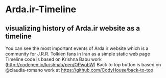 # Arda.ir-Timeline
## visualizing history of Arda.ir website as a timeline

You can see the most important events of Arda.ir website which is a community for J.R.R. Tolkien fans in Iran as a simple static web page
Timeline code is based on Krishna Babu work (http://codepen.io/krishnab/pen/OPwqbW)
Back to top button is based on @claudia-romano work at https://github.com/CodyHouse/back-to-top
